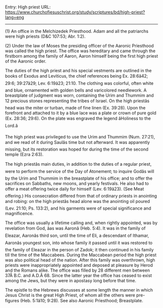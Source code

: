 Entry: High priest
URL: https://www.churchofjesuschrist.org/study/scriptures/bd/high-priest?lang=eng

---

(1) An office in the Melchizedek Priesthood. Adam and all the patriarchs were high priests (D&C 107:53; Abr. 1:2).

(2) Under the law of Moses the presiding officer of the Aaronic Priesthood was called the high priest. The office was hereditary and came through the firstborn among the family of Aaron, Aaron himself being the first high priest of the Aaronic order.

The duties of the high priest and his special vestments are outlined in the books of Exodus and Leviticus, the chief references being Ex. 28:6â42; 29:6; 39:27â29; Lev. 6:19â23; 21:10. The clothing was colorful, often white and blue, ornamented with golden bells and varicolored needlework. A breastplate of judgment was worn, containing the Urim and Thummim and 12 precious stones representing the tribes of Israel. On the high priestâs head was the miter or turban, made of fine linen (Ex. 39:28). Upon the forefront and attached to it by a blue lace was a plate or crown of pure gold (Ex. 28:36; 29:6). On the plate was engraved the legend âHoliness to the Lord.â

The high priest was privileged to use the Urim and Thummim (Num. 27:21), and we read of it during Saulâs time but not afterward. It was apparently missing, but its restoration was hoped for during the time of the second temple (Ezra 2:63).

The high priestâs main duties, in addition to the duties of a regular priest, were to perform the service of the Day of Atonement; to inquire Godâs will by the Urim and Thummim in the breastplate of his office; and to offer the sacrifices on Sabbaths, new moons, and yearly festivals. He also had to offer a meat offering twice daily for himself (Lev. 6:19â23). (See Meat offering.) His consecration differed from that of ordinary priests in anointing and robing: on the high priestâs head alone was the anointing oil poured (Lev. 21:10; Ps. 133:2), and his garments were of special significance and magnificence.

The office was usually a lifetime calling and, when rightly appointed, was by revelation from God, âas was Aaronâ (Heb. 5:4). It was in the family of Eleazar, Aaronâs third son, until the time of Eli, a descendant of Ithamar, Aaronâs youngest son, into whose family it passed until it was restored to the family of Eleazar in the person of Zadok; it then continued in his family till the time of the Maccabees. During the Maccabean period the high priest was also political head of the nation. After this family was overthrown, high priests were inappropriately appointed and deposed at pleasure by Herod and the Romans alike. The office was filled by 28 different men between 37Â B.C. and A.D.Â 68. Since the latter year the office has ceased to exist among the Jews, but they were in apostasy long before that time.

The epistle to the Hebrews discusses at some length the manner in which Jesus Christ is the great High Priest, of whom all the others were pre-figures (Heb. 5:1â10; 9:28). See also Aaronic Priesthood; Breastplate.
